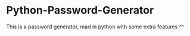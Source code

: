 # Python-Password-Generator
This is a password generator, mad in python with some extra features ^^
